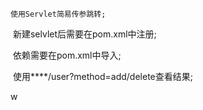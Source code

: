	使用Servlet简易传参跳转;

​	新建selvlet后需要在pom.xml中注册;

​	依赖需要在pom.xml中导入;

​	使用****/user?method=add/delete查看结果;

w